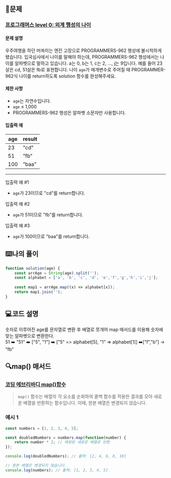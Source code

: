 ## 📝문제
### [프로그래머스 level 0: 외계 행성의 나이](https://school.programmers.co.kr/learn/courses/30/lessons/120834)
#### 문제 설명
<p>우주여행을 하던 머쓱이는 엔진 고장으로 PROGRAMMERS-962 행성에 불시착하게 됐습니다. 입국심사에서 나이를 말해야 하는데, PROGRAMMERS-962 행성에서는 나이를 알파벳으로 말하고 있습니다. a는 0, b는 1, c는 2, ..., j는 9입니다. 예를 들어 23살은 cd, 51살은 fb로 표현합니다. 나이 <code>age</code>가 매개변수로 주어질 때 PROGRAMMER-962식 나이를 return하도록 solution 함수를 완성해주세요.</p>

#### 제한 사항
<ul>
<li><code>age</code>는 자연수입니다.</li>
<li><code>age</code> ≤ 1,000</li>
<li>PROGRAMMERS-962 행성은 알파벳 소문자만 사용합니다.</li>
</ul>

#### 입출력 예
<table class="table">
        <thead><tr>
<th>age</th>
<th>result</th>
</tr>
</thead>
        <tbody><tr>
<td>23</td>
<td>"cd"</td>
</tr>
<tr>
<td>51</td>
<td>"fb"</td>
</tr>
<tr>
<td>100</td>
<td>"baa"</td>
</tr>
</tbody>
      </table>
<hr>


<p>입출력 예 #1</p>

<ul>
<li><code>age</code>가 23이므로 "cd"를 return합니다.</li>
</ul>

<p>입출력 예 #2</p>

<ul>
<li><code>age</code>가 51이므로 "fb"를 return합니다.</li>
</ul>

<p>입출력 예 #3</p>

<ul>
<li><code>age</code>가 100이므로 "baa"를 return합니다.</li>
</ul>

## ⌨️나의 풀이
```js
function solution(age) {
    const arrAge = String(age).split('');
    const alphabet = ['a', 'b', 'c', 'd', 'e','f','g','h','i','j'];
    
    const map1 = arrAge.map((x) => alphabet[x]);
    return map1.join('');
}
```

## 💻코드 설명
숫자로 이루어진 age를 문자열로 변환 후 배열로 쪼개어 map 매서드를 이용해 숫자에 맞는 알파벳으로 변환한다.  
51 ➡️ "51" ➡️ ["5", "1"] ➡️ ["5" => alphabet[5], "1" => alphabet[1]] ➡️["f","b"] -> "fb"


## 🔍map() 매서드
### [코딩 에브리바디 map()함수](https://codingeverybody.kr/%EC%9E%90%EB%B0%94%EC%8A%A4%ED%81%AC%EB%A6%BD%ED%8A%B8-map-%ED%95%A8%EC%88%98/)
> <code>map()</code> 함수는
배열의 각 요소를 순회하여 콜백 함수를 적용한 결과를 모아 새로운 배열을 반환하는 함수입니다.
이때, 원본 배열은 변경되지 않습니다.

### 예시 1
```js
const numbers = [1, 2, 3, 4, 5];

const doubledNumbers = numbers.map(function(number) {
    return number * 2; // 매핑된 새로운 배열로 반환
});

console.log(doubledNumbers); // 출력: [2, 4, 6, 8, 10]

// 원본 배열은 변경되지 않습니다.
console.log(numbers); // 출력: [1, 2, 3, 4, 5]
```
